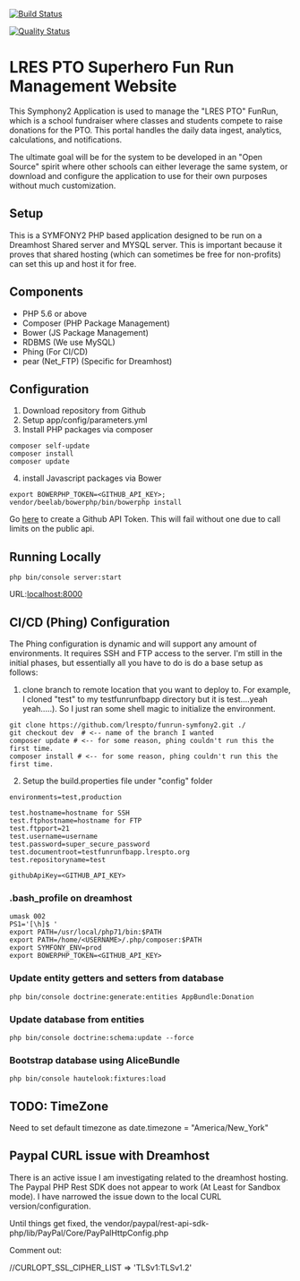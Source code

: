 [![Build Status](https://travis-ci.org/frmanager/fr-webapp.svg?branch=master)](https://travis-ci.org/frmanager/fr-webapp)

[![Quality Status](https://sonarcloud.io/api/badges/gate?key=fr-webapp)](https://sonarcloud.io/dashboard?id=fr-webapp)


# LRES PTO Superhero Fun Run Management Website
This Symphony2 Application is used to manage the "LRES PTO" FunRun, which is a school fundraiser where classes and students compete to raise donations for the PTO. This portal handles the daily data ingest, analytics, calculations, and notifications.

The ultimate goal will be for the system to be developed in an "Open Source" spirit where other schools can either leverage the same system, or download and configure the application to use for their own purposes without much customization.


## Setup

This is a SYMFONY2 PHP based application designed to be run on a Dreamhost Shared server and MYSQL server. This is important because it proves that shared hosting (which can sometimes be free for non-profits) can set this up and host it for free.


## Components

- PHP 5.6 or above
- Composer (PHP Package Management)
- Bower (JS Package Management)
- RDBMS (We use MySQL)
- Phing (For CI/CD)
- pear (Net_FTP) (Specific for Dreamhost)


## Configuration


1. Download repository from Github
2. Setup app/config/parameters.yml
3. Install PHP packages via composer


```
composer self-update
composer install
composer update
```


4. install Javascript packages via Bower


```
export BOWERPHP_TOKEN=<GITHUB_API_KEY>;
vendor/beelab/bowerphp/bin/bowerphp install
```

Go [here](https://github.com/settings/tokens) to create a Github API Token. This will fail without one due to call limits on the public api.


## Running Locally


```
php bin/console server:start
```

URL:[localhost:8000](localhost:8000)



## CI/CD (Phing) Configuration
The Phing configuration is dynamic and will support any amount of environments. It requires SSH and FTP access to the server. I'm still in the initial phases, but essentially all you have to do is do a base setup as follows:


1. clone branch to remote location that you want to deploy to. For example, I cloned "test" to my testfunrunfbapp directory but it is test....yeah yeah.....). So I just ran some shell magic to initialize the environment.


```
git clone https://github.com/lrespto/funrun-symfony2.git ./
git checkout dev  # <-- name of the branch I wanted
composer update # <-- for some reason, phing couldn't run this the first time.
composer install # <-- for some reason, phing couldn't run this the first time.
```


2. Setup the build.properties file under "config" folder

```
environments=test,production

test.hostname=hostname for SSH
test.ftphostname=hostname for FTP
test.ftpport=21
test.username=username
test.password=super_secure_password
test.documentroot=testfunrunfbapp.lrespto.org
test.repositoryname=test

githubApiKey=<GITHUB_API_KEY>
```


### .bash_profile on dreamhost

```
umask 002
PS1='[\h]$ '
export PATH=/usr/local/php71/bin:$PATH
export PATH=/home/<USERNAME>/.php/composer:$PATH
export SYMFONY_ENV=prod
export BOWERPHP_TOKEN=<GITHUB_API_KEY>
```


### Update entity getters and setters from database



```
php bin/console doctrine:generate:entities AppBundle:Donation
```



### Update database from entities


```
php bin/console doctrine:schema:update --force
```


### Bootstrap database using AliceBundle

```
php bin/console hautelook:fixtures:load
```

## TODO: TimeZone

Need to set default timezone as date.timezone = "America/New_York"

## Paypal CURL issue with Dreamhost

There is an active issue I am investigating related to the dreamhost hosting. The Paypal PHP Rest SDK does not appear to work (At Least for Sandbox mode). I have narrowed the issue down to the local CURL version/configuration.

Until things get fixed, the vendor/paypal/rest-api-sdk-php/lib/PayPal/Core/PayPalHttpConfig.php

Comment out:

  //CURLOPT_SSL_CIPHER_LIST => 'TLSv1:TLSv1.2'
